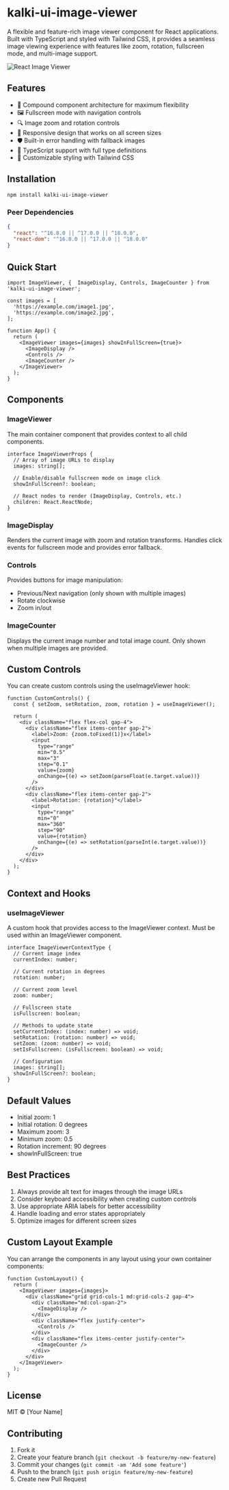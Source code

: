 # kalki-ui-image-viewer

A flexible and feature-rich image viewer component for React applications. Built with TypeScript and styled with Tailwind CSS, it provides a seamless image viewing experience with features like zoom, rotation, fullscreen mode, and multi-image support.

![React Image Viewer](https://images.unsplash.com/photo-1682687220742-aba13b6e50ba?auto=format&fit=crop&q=80&w=1000)

## Features

- 🎨 Compound component architecture for maximum flexibility
- 🖼️ Fullscreen mode with navigation controls
- 🔍 Image zoom and rotation controls
- 📱 Responsive design that works on all screen sizes
- 🛡️ Built-in error handling with fallback images
- 📝 TypeScript support with full type definitions
- 🎯 Customizable styling with Tailwind CSS

## Installation

```bash
npm install kalki-ui-image-viewer
```

### Peer Dependencies

```json
{
  "react": "^16.8.0 || ^17.0.0 || ^18.0.0",
  "react-dom": "^16.8.0 || ^17.0.0 || ^18.0.0"
}
```

## Quick Start

```tsx
import ImageViewer, {  ImageDisplay, Controls, ImageCounter } from 'kalki-ui-image-viewer';

const images = [
  'https://example.com/image1.jpg',
  'https://example.com/image2.jpg',
];

function App() {
  return (
    <ImageViewer images={images} showInFullScreen={true}>
      <ImageDisplay />
      <Controls />
      <ImageCounter />
    </ImageViewer>
  );
}
```

## Components

### ImageViewer

The main container component that provides context to all child components.

```tsx
interface ImageViewerProps {
  // Array of image URLs to display
  images: string[];
  
  // Enable/disable fullscreen mode on image click
  showInFullScreen?: boolean;
  
  // React nodes to render (ImageDisplay, Controls, etc.)
  children: React.ReactNode;
}
```

### ImageDisplay

Renders the current image with zoom and rotation transforms. Handles click events for fullscreen mode and provides error fallback.

### Controls

Provides buttons for image manipulation:
- Previous/Next navigation (only shown with multiple images)
- Rotate clockwise
- Zoom in/out

### ImageCounter

Displays the current image number and total image count. Only shown when multiple images are provided.

## Custom Controls

You can create custom controls using the useImageViewer hook:

```tsx
function CustomControls() {
  const { setZoom, setRotation, zoom, rotation } = useImageViewer();

  return (
    <div className="flex flex-col gap-4">
      <div className="flex items-center gap-2">
        <label>Zoom: {zoom.toFixed(1)}x</label>
        <input
          type="range"
          min="0.5"
          max="3"
          step="0.1"
          value={zoom}
          onChange={(e) => setZoom(parseFloat(e.target.value))}
        />
      </div>
      <div className="flex items-center gap-2">
        <label>Rotation: {rotation}°</label>
        <input
          type="range"
          min="0"
          max="360"
          step="90"
          value={rotation}
          onChange={(e) => setRotation(parseInt(e.target.value))}
        />
      </div>
    </div>
  );
}
```

## Context and Hooks

### useImageViewer

A custom hook that provides access to the ImageViewer context. Must be used within an ImageViewer component.

```tsx
interface ImageViewerContextType {
  // Current image index
  currentIndex: number;
  
  // Current rotation in degrees
  rotation: number;
  
  // Current zoom level
  zoom: number;
  
  // Fullscreen state
  isFullscreen: boolean;
  
  // Methods to update state
  setCurrentIndex: (index: number) => void;
  setRotation: (rotation: number) => void;
  setZoom: (zoom: number) => void;
  setIsFullscreen: (isFullscreen: boolean) => void;
  
  // Configuration
  images: string[];
  showInFullScreen?: boolean;
}
```

## Default Values

- Initial zoom: 1
- Initial rotation: 0 degrees
- Maximum zoom: 3
- Minimum zoom: 0.5
- Rotation increment: 90 degrees
- showInFullScreen: true

## Best Practices

1. Always provide alt text for images through the image URLs
2. Consider keyboard accessibility when creating custom controls
3. Use appropriate ARIA labels for better accessibility
4. Handle loading and error states appropriately
5. Optimize images for different screen sizes

## Custom Layout Example

You can arrange the components in any layout using your own container components:

```tsx
function CustomLayout() {
  return (
    <ImageViewer images={images}>
      <div className="grid grid-cols-1 md:grid-cols-2 gap-4">
        <div className="md:col-span-2">
          <ImageDisplay />
        </div>
        <div className="flex justify-center">
          <Controls />
        </div>
        <div className="flex items-center justify-center">
          <ImageCounter />
        </div>
      </div>
    </ImageViewer>
  );
}
```

## License

MIT © [Your Name]

## Contributing

1. Fork it
2. Create your feature branch (`git checkout -b feature/my-new-feature`)
3. Commit your changes (`git commit -am 'Add some feature'`)
4. Push to the branch (`git push origin feature/my-new-feature`)
5. Create new Pull Request
